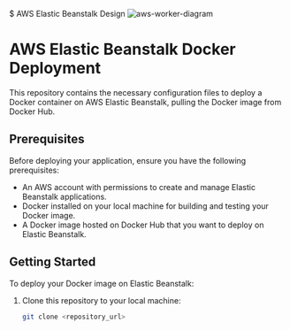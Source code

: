 $ AWS Elastic Beanstalk Design
![aws-worker-diagram](https://github.com/mochigome-git/aws-architecture/assets/106659178/6de2b52f-ae47-421d-a965-f4f51a3207d0)

# AWS Elastic Beanstalk Docker Deployment

This repository contains the necessary configuration files to deploy a Docker container on AWS Elastic Beanstalk, pulling the Docker image from Docker Hub.

## Prerequisites

Before deploying your application, ensure you have the following prerequisites:

- An AWS account with permissions to create and manage Elastic Beanstalk applications.
- Docker installed on your local machine for building and testing your Docker image.
- A Docker image hosted on Docker Hub that you want to deploy on Elastic Beanstalk.

## Getting Started

To deploy your Docker image on Elastic Beanstalk:

1. Clone this repository to your local machine:

   ```bash
   git clone <repository_url>
